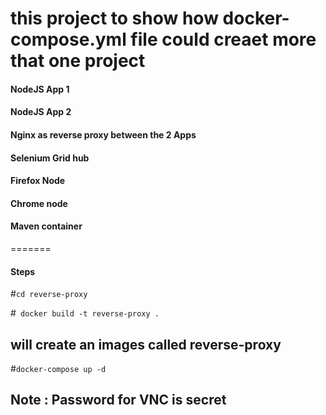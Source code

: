 #
# this project to show how docker-compose.yml file could creaet more that one project 


#### NodeJS App 1 
#### NodeJS App 2
#### Nginx as reverse proxy between the 2 Apps 
#### Selenium Grid hub
#### Firefox Node
#### Chrome node
#### Maven container
=======



#### Steps 
#``cd reverse-proxy``

#`` docker build -t reverse-proxy .``

## will create an images called reverse-proxy
#``docker-compose up -d ``

## Note : Password for VNC is secret
